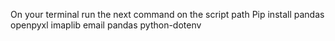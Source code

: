 On your terminal run the next command on the script path
Pip install pandas openpyxl
imaplib
email
pandas
python-dotenv
